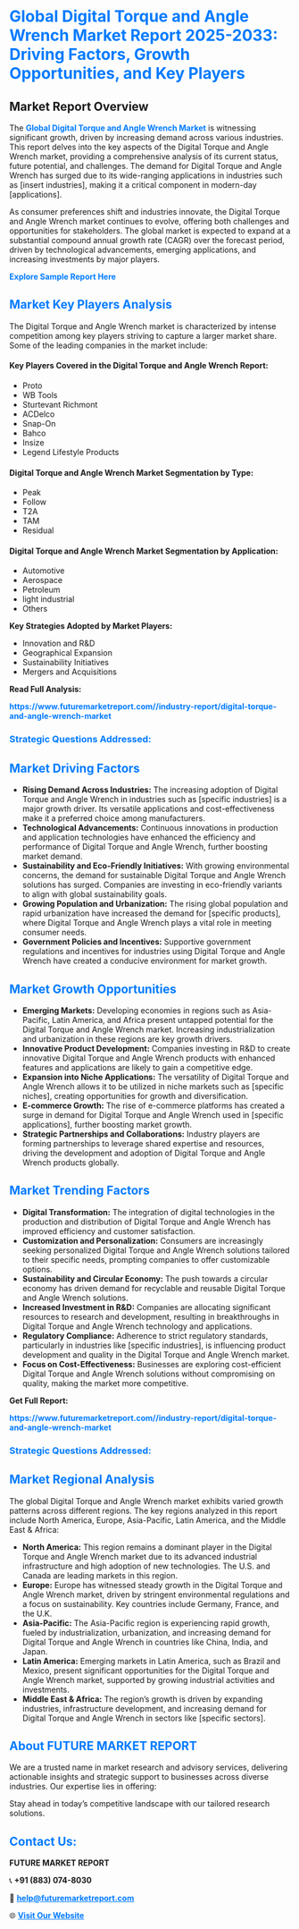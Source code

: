<h1 style="color: #007BFF;">Global Digital Torque and Angle Wrench Market Report 2025-2033: Driving Factors, Growth Opportunities, and Key Players</h1>

<section id="overview">
<h2>Market Report Overview</h2>
<p>The <a href="https://www.futuremarketreport.com//industry-report/digital-torque-and-angle-wrench-market" style="color: #007BFF; text-decoration: none;"><strong>Global Digital Torque and Angle Wrench Market</strong></a> is witnessing significant growth, driven by increasing demand across various industries. This report delves into the key aspects of the Digital Torque and Angle Wrench market, providing a comprehensive analysis of its current status, future potential, and challenges. The demand for Digital Torque and Angle Wrench has surged due to its wide-ranging applications in industries such as [insert industries], making it a critical component in modern-day [applications].</p>
<p>As consumer preferences shift and industries innovate, the Digital Torque and Angle Wrench market continues to evolve, offering both challenges and opportunities for stakeholders. The global market is expected to expand at a substantial compound annual growth rate (CAGR) over the forecast period, driven by technological advancements, emerging applications, and increasing investments by major players.</p>
</section>

<section id="overview">
<p><a href="https://www.futuremarketreport.com//request-sample/reportId=92523" style="color: #007BFF; text-decoration: none;"><strong>Explore Sample Report Here</strong></a></p>
</section>

<section id="key-players">
<h2 style="color: #007BFF;">Market Key Players Analysis</h2>
<p>The Digital Torque and Angle Wrench market is characterized by intense competition among key players striving to capture a larger market share. Some of the leading companies in the market include:</p>
<h4>Key Players Covered in the Digital Torque and Angle Wrench Report:</h4>
<ul><li>Proto</li><li>WB Tools</li><li>Sturtevant Richmont</li><li>ACDelco</li><li>Snap-On</li><li>Bahco</li><li>Insize</li><li>Legend Lifestyle Products</li></ul>
<h4>Digital Torque and Angle Wrench Market Segmentation by Type:</h4>
<ul><li>Peak</li><li>Follow</li><li>T2A</li><li>TAM</li><li>Residual</li></ul>

<h4>Digital Torque and Angle Wrench Market Segmentation by Application:</h4>
<ul><li>Automotive</li><li>Aerospace</li><li>Petroleum</li><li>light industrial</li><li>Others</li></ul>
<p><strong>Key Strategies Adopted by Market Players:</strong></p>
<ul>
<li>Innovation and R&D</li>
<li>Geographical Expansion</li>
<li>Sustainability Initiatives</li>
<li>Mergers and Acquisitions</li>
</ul>
</section>

<section>
<p><strong>Read Full Analysis: </strong></p><a href="https://www.futuremarketreport.com//industry-report/digital-torque-and-angle-wrench-market" style="color: #007BFF; text-decoration: none;"><strong>https://www.futuremarketreport.com//industry-report/digital-torque-and-angle-wrench-market</strong></a>
<h3 style="color: #007BFF;">Strategic Questions Addressed:</h3>
</section>

<section id="driving-factors">
<h2 style="color: #007BFF;">Market Driving Factors</h2>
<ul>
<li><strong>Rising Demand Across Industries:</strong> The increasing adoption of Digital Torque and Angle Wrench in industries such as [specific industries] is a major growth driver. Its versatile applications and cost-effectiveness make it a preferred choice among manufacturers.</li>
<li><strong>Technological Advancements:</strong> Continuous innovations in production and application technologies have enhanced the efficiency and performance of Digital Torque and Angle Wrench, further boosting market demand.</li>
<li><strong>Sustainability and Eco-Friendly Initiatives:</strong> With growing environmental concerns, the demand for sustainable Digital Torque and Angle Wrench solutions has surged. Companies are investing in eco-friendly variants to align with global sustainability goals.</li>
<li><strong>Growing Population and Urbanization:</strong> The rising global population and rapid urbanization have increased the demand for [specific products], where Digital Torque and Angle Wrench plays a vital role in meeting consumer needs.</li>
<li><strong>Government Policies and Incentives:</strong> Supportive government regulations and incentives for industries using Digital Torque and Angle Wrench have created a conducive environment for market growth.</li>
</ul>
</section>

<section id="growth-opportunities">
<h2 style="color: #007BFF;">Market Growth Opportunities</h2>
<ul>
<li><strong>Emerging Markets:</strong> Developing economies in regions such as Asia-Pacific, Latin America, and Africa present untapped potential for the Digital Torque and Angle Wrench market. Increasing industrialization and urbanization in these regions are key growth drivers.</li>
<li><strong>Innovative Product Development:</strong> Companies investing in R&D to create innovative Digital Torque and Angle Wrench products with enhanced features and applications are likely to gain a competitive edge.</li>
<li><strong>Expansion into Niche Applications:</strong> The versatility of Digital Torque and Angle Wrench allows it to be utilized in niche markets such as [specific niches], creating opportunities for growth and diversification.</li>
<li><strong>E-commerce Growth:</strong> The rise of e-commerce platforms has created a surge in demand for Digital Torque and Angle Wrench used in [specific applications], further boosting market growth.</li>
<li><strong>Strategic Partnerships and Collaborations:</strong> Industry players are forming partnerships to leverage shared expertise and resources, driving the development and adoption of Digital Torque and Angle Wrench products globally.</li>
</ul>
</section>

<section id="trending-factors">
<h2 style="color: #007BFF;">Market Trending Factors</h2>
<ul>
<li><strong>Digital Transformation:</strong> The integration of digital technologies in the production and distribution of Digital Torque and Angle Wrench has improved efficiency and customer satisfaction.</li>
<li><strong>Customization and Personalization:</strong> Consumers are increasingly seeking personalized Digital Torque and Angle Wrench solutions tailored to their specific needs, prompting companies to offer customizable options.</li>
<li><strong>Sustainability and Circular Economy:</strong> The push towards a circular economy has driven demand for recyclable and reusable Digital Torque and Angle Wrench solutions.</li>
<li><strong>Increased Investment in R&D:</strong> Companies are allocating significant resources to research and development, resulting in breakthroughs in Digital Torque and Angle Wrench technology and applications.</li>
<li><strong>Regulatory Compliance:</strong> Adherence to strict regulatory standards, particularly in industries like [specific industries], is influencing product development and quality in the Digital Torque and Angle Wrench market.</li>
<li><strong>Focus on Cost-Effectiveness:</strong> Businesses are exploring cost-efficient Digital Torque and Angle Wrench solutions without compromising on quality, making the market more competitive.</li>
</ul>
</section>

<section>
<p><strong>Get Full Report: </strong></p><a href="https://www.futuremarketreport.com//industry-report/digital-torque-and-angle-wrench-market" style="color: #007BFF; text-decoration: none;"><strong>https://www.futuremarketreport.com//industry-report/digital-torque-and-angle-wrench-market</strong></a>
<h3 style="color: #007BFF;">Strategic Questions Addressed:</h3>
</section>


<section id="regional-analysis">
<h2 style="color: #007BFF;">Market Regional Analysis</h2>
<p>The global Digital Torque and Angle Wrench market exhibits varied growth patterns across different regions. The key regions analyzed in this report include North America, Europe, Asia-Pacific, Latin America, and the Middle East & Africa:</p>
<ul>
<li><strong>North America:</strong> This region remains a dominant player in the Digital Torque and Angle Wrench market due to its advanced industrial infrastructure and high adoption of new technologies. The U.S. and Canada are leading markets in this region.</li>
<li><strong>Europe:</strong> Europe has witnessed steady growth in the Digital Torque and Angle Wrench market, driven by stringent environmental regulations and a focus on sustainability. Key countries include Germany, France, and the U.K.</li>
<li><strong>Asia-Pacific:</strong> The Asia-Pacific region is experiencing rapid growth, fueled by industrialization, urbanization, and increasing demand for Digital Torque and Angle Wrench in countries like China, India, and Japan.</li>
<li><strong>Latin America:</strong> Emerging markets in Latin America, such as Brazil and Mexico, present significant opportunities for the Digital Torque and Angle Wrench market, supported by growing industrial activities and investments.</li>
<li><strong>Middle East & Africa:</strong> The region’s growth is driven by expanding industries, infrastructure development, and increasing demand for Digital Torque and Angle Wrench in sectors like [specific sectors].</li>
</ul>
</section>

<footer>
<h2 style="color: #007BFF;">About FUTURE MARKET REPORT</h2>
<p>We are a trusted name in market research and advisory services, delivering actionable insights and strategic support to businesses across diverse industries. Our expertise lies in offering:</p>

<p>Stay ahead in today’s competitive landscape with our tailored research solutions.</p>

<h2 style="color: #007BFF;">Contact Us:</h2>
<p><strong>FUTURE MARKET REPORT</strong></p>
<p>📞 <strong>+91 (883) 074-8030</strong></p>
<p>📧 <strong><a href="mailto:help@futuremarketreport.com" style="color: #007BFF;">help@futuremarketreport.com</a></strong></p>
<p>🌐 <strong><a href="https://www.futuremarketreport.com/" style="color: #007BFF;">Visit Our Website</a></strong></p>
</footer>